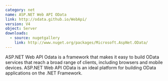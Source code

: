 ```yaml
---
category: net
name: ASP.NET Web API OData
link: http://odata.github.io/WebApi/
version: V4
object: Server
downloads:
  - source: nugetgallery
    link: http://www.nuget.org/packages/Microsoft.AspNet.OData/
---
```

ASP.NET Web API Odata is a framework that makes it easy to build OData services that reach a broad range of clients, including browsers and mobile devices. ASP.NET Web API OData is an ideal platform for building OData applications on the .NET Framework.  
